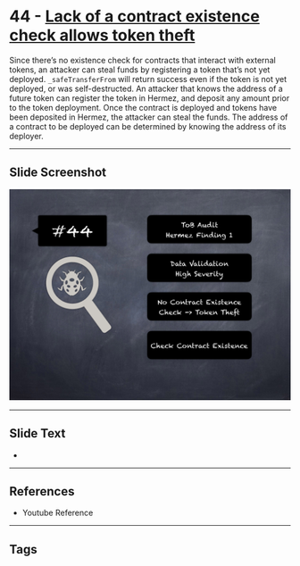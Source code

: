 
# 44 - [Lack of a contract existence check allows token theft](./Lack%20of%20a%20contract%20existence%20check%20allows%20token%20theft.md)

 Since there’s no existence check for contracts that interact with external tokens, an attacker can steal funds by registering a token that’s not yet deployed. `_safeTransferFrom` will return success even if the token is not yet deployed, or was self-destructed. An attacker that knows the address of a future token can register the token in Hermez, and deposit any amount prior to the token deployment. Once the contract is deployed and tokens have been deposited in Hermez, the attacker can steal the funds. The address of a contract to be deployed can be determined by knowing the address of its deployer.


___
## Slide Screenshot
![044.png](../../images/7.%20Audit%20Findings%20101/044.png)
___
## Slide Text
- 
___
## References
- Youtube Reference
___
## Tags

